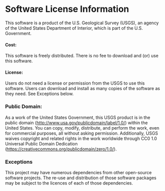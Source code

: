 # Software License Information
This software is a product of the U.S. Geological Survey (USGS), an agency of the United States Department of Interior, which is part of the U.S. Government.

#### Cost:
This software is freely distributed. There is no fee to download and (or) use this software.

#### License:
Users do not need a license or permission from the USGS to use this software. Users can download and install as many copies of the software as they need. See Exceptions below. 

### Public Domain:
As a work of the United States Government, this USGS product is in the public domain (http://www.usa.gov/publicdomain/label/1.0/) within the United States. You can copy, modify, distribute, and perform the work, even for commercial purposes, all without asking permission. Additionally, USGS waives copyright and related rights in the work worldwide through CC0 1.0 Universal Public Domain Dedication (https://creativecommons.org/publicdomain/zero/1.0/).

### Exceptions
This project may have numerous dependencies from other open-source software projects. The re-use and distribution of those software packages may be subject to the licences of each of those dependencies.
